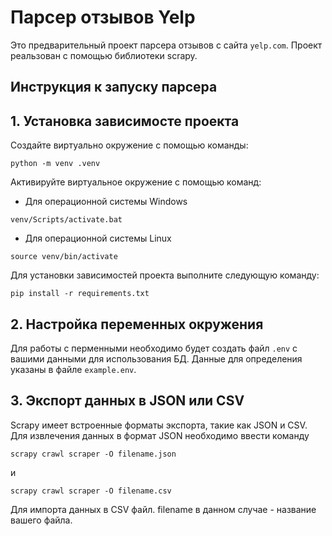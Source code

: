 # Парсер отзывов Yelp

Это предварительный проект парсера отзывов с сайта `yelp.com`. Проект реальзован с помощью библиотеки scrapy.

## Инструкция к запуску парсера

## 1. Установка зависимосте проекта

Создайте виртуально окружение с помощью команды:

```commandline
python -m venv .venv
```

Активируйте виртуальное окружение с помощью команд:

- Для операционной системы Windows

```commandline
venv/Scripts/activate.bat
```

- Для операционной системы Linux

```commandline
source venv/bin/activate
```

Для установки зависимостей проекта выполните следующую команду:

```commandline
pip install -r requirements.txt
```

## 2. Настройка переменных окружения

Для работы с перменными необходимо будет создать файл `.env` с вашими данными для использования БД. Данные для
определения указаны в файле `example.env`.

## 3. Экспорт данных в JSON или CSV

Scrapy имеет встроенные форматы экспорта, такие как JSON и CSV. Для извлечения данных в формат JSON необходимо ввести
команду

```commandline
scrapy crawl scraper -O filename.json
```

и

```commandline
scrapy crawl scraper -O filename.csv
```

Для импорта данных в CSV файл. filename в данном случае - название вашего файла.